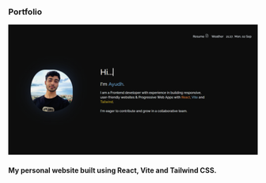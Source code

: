 <h3>Portfolio</h3>
<img src="/public/images/portfolio-poster.png">
<h4>My personal website built using React, Vite and Tailwind CSS.</h4>
